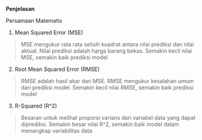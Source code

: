 **Penjelasan**

Persamaan Matematis


1.   Mean Squared Error (MSE)

> MSE mengukur rata rata selisih kuadrat antara nilai prediksi dan nilai aktual. Nilai prediksi adalah harga barang bekas. Semakin kecil nilai MSE, semakin baik prediksi model

2.   Root Mean Squared Error (RMSE)

> RMSE adalah hasil akar dari MSE. RMSE mengukur kesalahan umum dari prediksi model. Semakin kecil nilai RMSE, semakin baik prediksi model

3.   R-Squared (R^2)

> Besaran untuk melihat proporsi varians dari variabel data yang dapat diprediksi. Semakin besar nilai R^2, semakin baik model dalam menangkap variabilitas data 



